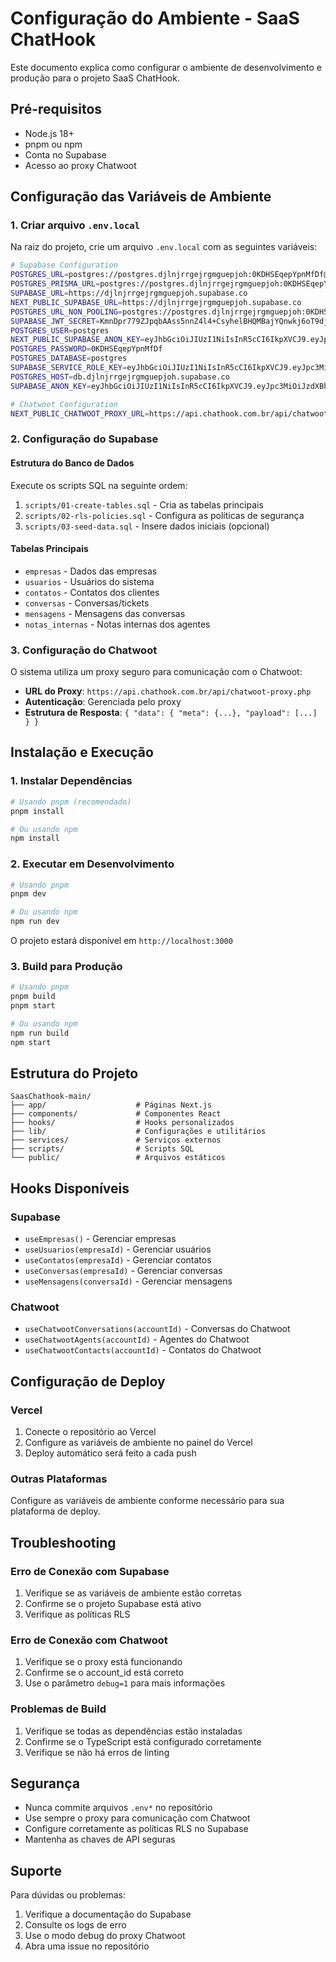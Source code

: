 # Configuração do Ambiente - SaaS ChatHook

Este documento explica como configurar o ambiente de desenvolvimento e produção para o projeto SaaS ChatHook.

## Pré-requisitos

- Node.js 18+ 
- pnpm ou npm
- Conta no Supabase
- Acesso ao proxy Chatwoot

## Configuração das Variáveis de Ambiente

### 1. Criar arquivo `.env.local`

Na raiz do projeto, crie um arquivo `.env.local` com as seguintes variáveis:

```bash
# Supabase Configuration
POSTGRES_URL=postgres://postgres.djlnjrrgejrgmguepjoh:0KDHSEqepYpnMfDf@aws-0-sa-east-1.pooler.supabase.com:6543/postgres?sslmode=require&supa=base-pooler.x
POSTGRES_PRISMA_URL=postgres://postgres.djlnjrrgejrgmguepjoh:0KDHSEqepYpnMfDf@aws-0-sa-east-1.pooler.supabase.com:6543/postgres?sslmode=require&pgbouncer=true
SUPABASE_URL=https://djlnjrrgejrgmguepjoh.supabase.co
NEXT_PUBLIC_SUPABASE_URL=https://djlnjrrgejrgmguepjoh.supabase.co
POSTGRES_URL_NON_POOLING=postgres://postgres.djlnjrrgejrgmguepjoh:0KDHSEqepYpnMfDf@aws-0-sa-east-1.pooler.supabase.com:5432/postgres?sslmode=require
SUPABASE_JWT_SECRET=KmnDpr779ZJpqbAAss5nnZ4l4+CsyhelBHQMBajYQnwkj6oT9djOwQmt9kg58g81X5rtfUw6r+g1kdeMBP8D4g==
POSTGRES_USER=postgres
NEXT_PUBLIC_SUPABASE_ANON_KEY=eyJhbGciOiJIUzI1NiIsInR5cCI6IkpXVCJ9.eyJpc3MiOiJzdXBhYmFzZSIsInJlZiI6ImRqbG5qcnJnZWpyZ21ndWVwam9oIiwicm9sZSI6ImFub24iLCJpYXQiOjE3NTMyNjE2MzYsImV4cCI6MjA2ODgzNzYzNn0.7N_nP26Z_efJpwH1bS-JGQkWNmpY0dM91jVolhjbo98
POSTGRES_PASSWORD=0KDHSEqepYpnMfDf
POSTGRES_DATABASE=postgres
SUPABASE_SERVICE_ROLE_KEY=eyJhbGciOiJIUzI1NiIsInR5cCI6IkpXVCJ9.eyJpc3MiOiJzdXBhYmFzZSIsInJlZiI6ImRqbG5qcnJnZWpyZ21ndWVwam9oIiwicm9sZSI6InNlcnZpY2Vfcm9sZSIsImlhdCI6MTc1MzI2MTYzNiwiZXhwIjoyMDY4ODM3NjM2fQ.Mq6qqVuqXCMcL8dG4lE1bn6Of_O3MWCdJHz3uNBOTGk
POSTGRES_HOST=db.djlnjrrgejrgmguepjoh.supabase.co
SUPABASE_ANON_KEY=eyJhbGciOiJIUzI1NiIsInR5cCI6IkpXVCJ9.eyJpc3MiOiJzdXBhYmFzZSIsInJlZiI6ImRqbG5qcnJnZWpyZ21ndWVwam9oIiwicm9sZSI6ImFub24iLCJpYXQiOjE3NTMyNjE2MzYsImV4cCI6MjA2ODgzNzYzNn0.7N_nP26Z_efJpwH1bS-JGQkWNmpY0dM91jVolhjbo98

# Chatwoot Configuration
NEXT_PUBLIC_CHATWOOT_PROXY_URL=https://api.chathook.com.br/api/chatwoot-proxy.php
```

### 2. Configuração do Supabase

#### Estrutura do Banco de Dados

Execute os scripts SQL na seguinte ordem:

1. `scripts/01-create-tables.sql` - Cria as tabelas principais
2. `scripts/02-rls-policies.sql` - Configura as políticas de segurança
3. `scripts/03-seed-data.sql` - Insere dados iniciais (opcional)

#### Tabelas Principais

- `empresas` - Dados das empresas
- `usuarios` - Usuários do sistema
- `contatos` - Contatos dos clientes
- `conversas` - Conversas/tickets
- `mensagens` - Mensagens das conversas
- `notas_internas` - Notas internas dos agentes

### 3. Configuração do Chatwoot

O sistema utiliza um proxy seguro para comunicação com o Chatwoot:

- **URL do Proxy**: `https://api.chathook.com.br/api/chatwoot-proxy.php`
- **Autenticação**: Gerenciada pelo proxy
- **Estrutura de Resposta**: `{ "data": { "meta": {...}, "payload": [...] } }`

## Instalação e Execução

### 1. Instalar Dependências

```bash
# Usando pnpm (recomendado)
pnpm install

# Ou usando npm
npm install
```

### 2. Executar em Desenvolvimento

```bash
# Usando pnpm
pnpm dev

# Ou usando npm
npm run dev
```

O projeto estará disponível em `http://localhost:3000`

### 3. Build para Produção

```bash
# Usando pnpm
pnpm build
pnpm start

# Ou usando npm
npm run build
npm start
```

## Estrutura do Projeto

```
SaasChathook-main/
├── app/                    # Páginas Next.js
├── components/             # Componentes React
├── hooks/                  # Hooks personalizados
├── lib/                    # Configurações e utilitários
├── services/               # Serviços externos
├── scripts/                # Scripts SQL
└── public/                 # Arquivos estáticos
```

## Hooks Disponíveis

### Supabase
- `useEmpresas()` - Gerenciar empresas
- `useUsuarios(empresaId)` - Gerenciar usuários
- `useContatos(empresaId)` - Gerenciar contatos
- `useConversas(empresaId)` - Gerenciar conversas
- `useMensagens(conversaId)` - Gerenciar mensagens

### Chatwoot
- `useChatwootConversations(accountId)` - Conversas do Chatwoot
- `useChatwootAgents(accountId)` - Agentes do Chatwoot
- `useChatwootContacts(accountId)` - Contatos do Chatwoot

## Configuração de Deploy

### Vercel

1. Conecte o repositório ao Vercel
2. Configure as variáveis de ambiente no painel do Vercel
3. Deploy automático será feito a cada push

### Outras Plataformas

Configure as variáveis de ambiente conforme necessário para sua plataforma de deploy.

## Troubleshooting

### Erro de Conexão com Supabase

1. Verifique se as variáveis de ambiente estão corretas
2. Confirme se o projeto Supabase está ativo
3. Verifique as políticas RLS

### Erro de Conexão com Chatwoot

1. Verifique se o proxy está funcionando
2. Confirme se o account_id está correto
3. Use o parâmetro `debug=1` para mais informações

### Problemas de Build

1. Verifique se todas as dependências estão instaladas
2. Confirme se o TypeScript está configurado corretamente
3. Verifique se não há erros de linting

## Segurança

- Nunca commite arquivos `.env*` no repositório
- Use sempre o proxy para comunicação com Chatwoot
- Configure corretamente as políticas RLS no Supabase
- Mantenha as chaves de API seguras

## Suporte

Para dúvidas ou problemas:

1. Verifique a documentação do Supabase
2. Consulte os logs de erro
3. Use o modo debug do proxy Chatwoot
4. Abra uma issue no repositório 